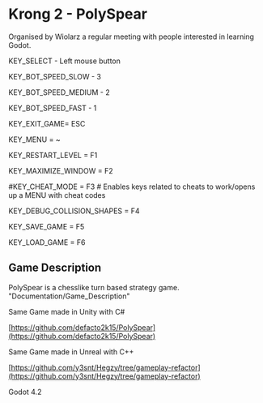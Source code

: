 # Krong 2 - PolySpear
Organised by Wiolarz a regular meeting with people interested in learning Godot.


KEY_SELECT - Left mouse button

KEY_BOT_SPEED_SLOW - 3

KEY_BOT_SPEED_MEDIUM - 2

KEY_BOT_SPEED_FAST - 1

KEY_EXIT_GAME= ESC

KEY_MENU = ~

KEY_RESTART_LEVEL = F1

KEY_MAXIMIZE_WINDOW = F2

#KEY_CHEAT_MODE = F3   # Enables keys related to cheats to work/opens up a MENU with cheat codes

KEY_DEBUG_COLLISION_SHAPES = F4

KEY_SAVE_GAME = F5

KEY_LOAD_GAME = F6




## Game Description

PolySpear is a chesslike turn based strategy game.
"Documentation/Game_Description"


Same Game made in Unity with C#

[https://github.com/defacto2k15/PolySpear](https://github.com/defacto2k15/PolySpear)

Same Game made in Unreal with C++

[https://github.com/y3snt/Hegzy/tree/gameplay-refactor](https://github.com/y3snt/Hegzy/tree/gameplay-refactor)

Godot 4.2
